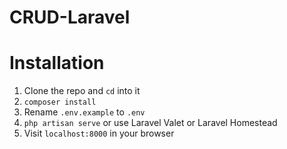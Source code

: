 # CRUD-Laravel

# Installation
1. Clone the repo and `cd` into it
2. `composer install`
3. Rename `.env.example` to `.env`
4. `php artisan serve` or use Laravel Valet or Laravel Homestead
5. Visit `localhost:8000` in your browser
